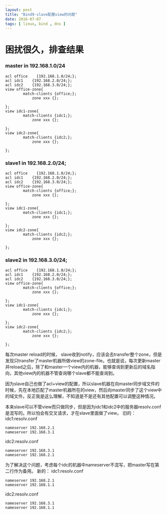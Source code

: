 ```yaml
---
layout: post
title: "Bind9-slave配置view的问题"
date: 2016-07-07
tags: [ linux, bind , dns ]
---
```


困扰很久，排查结果
===


### master in 192.168.1.0/24

```shell
acl office    {192.168.1.0/24;};
acl idc1    {192.168.2.0/24;};
acl idc2    {192.168.3.0/24;};
view office-zone{
        match-clients {office;};
            zone xxx {};

};
view idc1-zone{
        match-clients {idc1;};
            zone xxx {};

};
view idc2-zone{
        match-clients {idc2;};
            zone xxx {};

};
```

### slave1 in 192.168.2.0/24;

```shell
acl office    {192.168.1.0/24;};
acl idc1    {192.168.2.0/24;};
acl idc2    {192.168.3.0/24;};
view office-zone{
        match-clients {office;};
            zone xxx {};

}; 
view idc1-zone{
        match-clients {idc1;};
            zone xxx {};

}; 
view idc2-zone{
        match-clients {idc2;};
            zone xxx {};

};
```

### slave2 in 192.168.3.0/24;

```shell
acl office    {192.168.1.0/24;};
acl idc1    {192.168.2.0/24;};
acl idc2    {192.168.3.0/24;};
view office-zone{
        match-clients {office;};
            zone xxx {};

}; 
view idc1-zone{
        match-clients {idc1;};
            zone xxx {};

}; 
view idc2-zone{
        match-clients {idc2;};
            zone xxx {};

};
```


每次master reload的时候， slave收到notify，应该会去transfer整个zone，但是发现只transfer了master机器所做view的zone-file。也就是说，每次更新master并reload之后，除了和master一个view内的机器，能够查询到更新后的域名指向，其他view内的机器不管查询哪个slave都不能查询到。

因为slave自己也做了acl+view的配置，所以slave机器在向master同步域文件的时候，先在本地匹配了master机器所在的view，然后向master同步了这个view中的域文件。反正我是这么理解，不知道是不是还有其他配置可以调整这种情况。

本来slave可以不管view而只做同步，但是因为idc1和idc2中的服务器resolv.conf是混写的。所以怕会有交叉请求，才在slave里面做了view。
旧的：
idc1:resolv.conf
```shell
nameserver 192.168.2.1
nameserver 192.168.3.1
```

idc2:resolv.conf
```shell
nameserver 192.168.3.1
nameserver 192.168.2.1
```
为了解决这个问题，考虑每个idc的机器中nameserver不混写，把master写在第二行作为备用。
新的：
idc1:resolv.conf
```shell
nameserver 192.168.2.1
nameserver 192.168.1.1
```

idc2:resolv.conf
```shell
nameserver 192.168.3.1
nameserver 192.168.1.1
```

